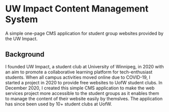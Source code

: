 # UW Impact Content Management System
A simple one-page CMS application for student group websites provided by the UW Impact. 

## Background
I founded UW Impact, a student club at University of Winnipeg, in 2020 with an aim to promote a collaborative learning platform for tech-enthusiast students. When all campus activities moved online due to COVID-19, I started a project in 2020 to provide free websites to UofW student clubs. In December 2020, I created this simple CMS application to make the web services project more accessible to the student groups as it enables them to manage the content of their website easily by themslves. The application has since been used by 10+ student clubs at UofW. 


